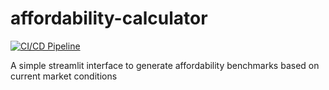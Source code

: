# affordability-calculator

[![CI/CD Pipeline](https://github.com/andrewkroening/affordability-calculator/actions/workflows/main.yml/badge.svg)](https://github.com/andrewkroening/affordability-calculator/actions/workflows/main.yml)

A simple streamlit interface to generate affordability benchmarks based on current market conditions
